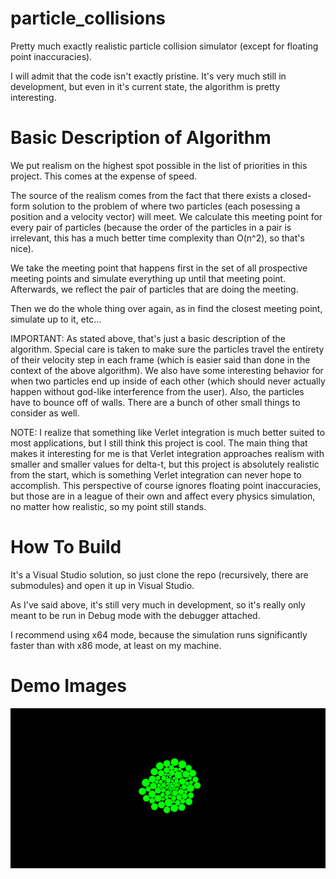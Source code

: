 # particle_collisions
Pretty much exactly realistic particle collision simulator (except for floating point inaccuracies).

I will admit that the code isn't exactly pristine. It's very much still in development, but even in it's current state, the algorithm is pretty interesting.

# Basic Description of Algorithm
We put realism on the highest spot possible in the list of priorities in this project. This comes at the expense of speed.

The source of the realism comes from the fact that there exists a closed-form solution to the problem of where two particles (each posessing a position and a velocity vector) will meet. We calculate this meeting point for every pair of particles (because the order of the particles in a pair is irrelevant, this has a much better time complexity than O(n^2), so that's nice).

We take the meeting point that happens first in the set of all prospective meeting points and simulate everything up until that meeting point. Afterwards, we reflect the pair of particles that are doing the meeting.

Then we do the whole thing over again, as in find the closest meeting point, simulate up to it, etc...

IMPORTANT: As stated above, that's just a basic description of the algorithm. Special care is taken to make sure the particles travel the entirety of their velocity step in each frame (which is easier said than done in the context of the above algorithm). We also have some interesting behavior for when two particles end up inside of each other (which should never actually happen without god-like interference from the user). Also, the particles have to bounce off of walls. There are a bunch of other small things to consider as well.

NOTE: I realize that something like Verlet integration is much better suited to most applications, but I still think this project is cool. The main thing that makes it interesting for me is that Verlet integration approaches realism with smaller and smaller values for delta-t, but this project is absolutely realistic from the start, which is something Verlet integration can never hope to accomplish. This perspective of course ignores floating point inaccuracies, but those are in a league of their own and affect every physics simulation, no matter how realistic, so my point still stands.

# How To Build
It's a Visual Studio solution, so just clone the repo (recursively, there are submodules) and open it up in Visual Studio.

As I've said above, it's still very much in development, so it's really only meant to be run in Debug mode with the debugger attached.

I recommend using x64 mode, because the simulation runs significantly faster than with x86 mode, at least on my machine.

# Demo Images

![demo_images/demo_0.jpg](demo_images/demo_0.jpg)
